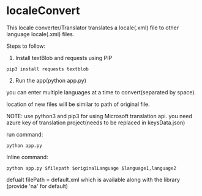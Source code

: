 # localeConvert
This locale converter/Translator translates a locale(.xml) file to other language locale(.xml) files.

Steps to follow:

1. Install textBlob and requests using PIP

```pip3 install requests textblob```

2. Run the app(python app.py)

you can enter multiple languages at a time to convert(separated by space).

location of new files will be similar to path of original file.

NOTE: use python3 and pip3
for using Microsoft translation api. you need azure key of translation project(needs to be replaced in keysData.json)

run command: 

`python app.py`

Inline command: 

`python app.py $filepath $originalLanguage $language1,language2`

defualt filePath = default.xml which is available along with the library (provide 'na' for default)
